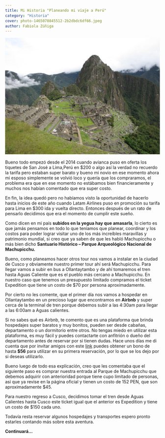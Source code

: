 ```yaml
---
title: Mi Historia "Planeando mi viaje a Perú"
category: "Historia"
cover: photo-1465070845512-2b2dbdc6df66.jpeg
author: Fabiola Zúñiga
---
```


![machupicchu](./photo-1465070845512-2b2dbdc6df66.jpeg)

Bueno todo empezó desde el 2014 cuando avianca puso en oferta los tiquetes de San José a Lima,Perú en $200 o algo así la verdad no recuerdo la tarifa pero estaban super barato y bueno mi novio en ese momento ahora mi esposo simplemente se volvió loco y quería que los compraramos, el problema era que en ese momento no estábamos bien financieramente y muchos nos habían comentado que era super costo.

En fin, la idea quedó pero no habíamos visto la oportunidad de hacerlo hasta inicios de este año cuando Latam Airlines puso en promoción su tarifa para Lima en $300 ida y vuelta directo. Entonces después de un rato de pensarlo decidimos que era el momento de cumplir este sueño.

Como dicen en mi país **subidos en la yegua hay que amasarla**, lo cierto es que jamás pensamos en todo lo que teníamos que planear, coordinar y los costos para poder lograr visitar uno de los más increíbles maravillas y patrimonio mundial, si creo que ya saben de que les habló Machupicchu o más bien dicho **Santuario Histórico – Parque Arqueológico Nacional de Machupicchu.**

Bueno, como planeamos hacer otros tour nos vamos a instalar en la ciudad de Cusco y obviamente nuestro primer tour ahí será Machupicchu. Para llegar vamos a subir en bus a Ollantaytambo y de ahí tomaremos el tren hasta Aguas Caliente que es el pueblo más cercano a Machupicchu. En nuestro caso que tenemos un presupuesto limitado compramos el ticket Expedition que tiene un costo de $70 por persona aproximadamente.

Por cierto no les comente, que el primer día nos vamos a hospedar en Ollantaytambo en un precioso lugar que encontramos en **Airbnb** y super cerca de la terminal de tren porque debemos subir a las 4:30am para llegar a las 6:00am a Aguas calientes.

Si no sabes qué es Airbnb, te comento que es una plataforma que brinda hospedajes super baratos y muy bonitos, pueden ser desde cabañas, departamento o un dormitorio entre otros. No tengas miedo en utilizar esta plataforma, es muy fácil y puedes contactarte con anfitrión o dueño del departamento antes de reservar por si tienen dudas. Hace unos días me di cuenta que por invitar amigos con este [link](https://es.airbnb.com/c/fabiolaz156?currency) puedes obtener un bono de hasta **$56** para utilizar en su primera reservación, por lo que se los dejo por si deseas utilizarlo.

Bueno luego de todo esa explicación, creo que les comentaba que el siguiente paso es comprar nuestra entrada al Parque de Machupicchu que debemos adquirir con anterioridad porque tiene cupo limitado de personas, así que ya revise en la página oficial y tienen un costo de 152 PEN, que son aproximadamente $45.

Para nuestro regreso a Cusco, decidimos tomar el tren desde Aguas Calientes hasta Cusco este ticket igual que el anterior es Expedition y tiene un costo de $150 cada uno.

Todavía resta reservar algunos hospedajes y transportes espero pronto estarles contando más sobre esta aventura.


**Continuará…**

